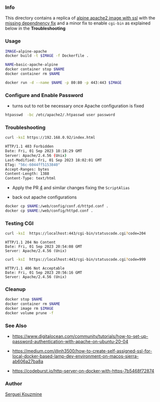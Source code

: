 ### Info 


This directory contains a replica of [alpine apache2 image with ssl](https://github.com/nimmis/docker-alpine-apache) with the [missing dependnency fix](https://github.com/nimmis/docker-alpine-apache/pull/4) and a minor fix to enable `cgi-bin` as explained below in the __Troubleshooting__


###  Usage
```sh
IMAGE=alpine-apache
docker build -t $IMAGE -f Dockerfile .
```
```sh
NAME=basic-apache-alpine
docker container stop $NAME
docker container rm $NAME

docker run -d --name $NAME -p 80:80 -p 443:443 $IMAGE
```
### Configure and Enable Password

* turns out to not be necessary once Apache configuration is fixed
```sh
htpasswd  -bc /etc/apache2/.htpasswd user password
```
### Troubleshooting

```sh
curl -ksI https://192.168.0.92/index.html
```
```sh
HTTP/1.1 403 Forbidden
Date: Fri, 01 Sep 2023 18:18:29 GMT
Server: Apache/2.4.56 (Unix)
Last-Modified: Fri, 01 Sep 2023 18:02:01 GMT
ETag: "56c-6044ff5153840"
Accept-Ranges: bytes
Content-Length: 1388
Content-Type: text/html

```

 * Apply the PR [4](https://github.com/nimmis/docker-alpine-apache/pull/4/) and similar changes fixing the `ScriptAlias`


 * back out apache configurations

```sh
docker cp $NAME:/web/config/conf.d/httpd.conf .
docker cp $NAME:/web/config/httpd.conf .
```

### Testing CGI

```sh
curl -ksI  https://localhost:443/cgi-bin/statuscode.cgi?code=204
```
```text
HTTP/1.1 204 No Content
Date: Fri, 01 Sep 2023 20:54:08 GMT
Server: Apache/2.4.56 (Unix)
```
```sh
curl -ksI  https://localhost:443/cgi-bin/statuscode.cgi?code=999
```
```text
HTTP/1.1 406 Not Acceptable
Date: Fri, 01 Sep 2023 20:56:16 GMT
Server: Apache/2.4.56 (Unix)
```
### Cleanup
```sh
docker stop $NAME
docker container rm $NAME
docker image rm $IMAGE
docker volume prune -f
```


### See Also

  * https://www.digitalocean.com/community/tutorials/how-to-set-up-password-authentication-with-apache-on-ubuntu-20-04

  *  https://medium.com/@nh3500/how-to-create-self-assigned-ssl-for-local-docker-based-lamp-dev-environment-on-macos-sierra-ab606a27ba8a

  * https://codeburst.io/http-server-on-docker-with-https-7b5468f72874

### Author
[Serguei Kouzmine](kouzmine_serguei@yahoo.com)
